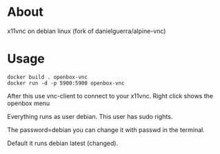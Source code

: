 # About
x11vnc on debian linux (fork of danielguerra/alpine-vnc)

# Usage

```
docker build . openbox-vnc
docker run -d -p 5900:5900 openbox-vnc
```

After this use vnc-client to connect to your x11vnc.
Right click shows the openbox menu

Everything runs as user debian. This user has sudo rights.

The password=debian you can change it with passwd in
the terminal.

Default it runs debian latest (changed). 
